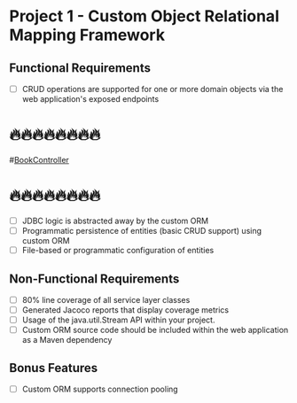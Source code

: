 # Project 1 - Custom Object Relational Mapping Framework

## Functional Requirements
- [ ] CRUD operations are supported for one or more domain objects via the web application's exposed endpoints
# 🔥🔥🔥🔥🔥🔥🔥🔥
#[BookController](main/java/com/revature/p1/app/web/controllers/BookController.java)
# 🔥🔥🔥🔥🔥🔥🔥🔥
- [ ] JDBC logic is abstracted away by the custom ORM
- [ ] Programmatic persistence of entities (basic CRUD support) using custom ORM
- [ ] File-based or programmatic configuration of entities

## Non-Functional Requirements
- [ ] 80% line coverage of all service layer classes
- [ ] Generated Jacoco reports that display coverage metrics
- [ ] Usage of the java.util.Stream API within your project.
- [ ] Custom ORM source code should be included within the web application as a Maven dependency

## Bonus Features
- [ ] Custom ORM supports connection pooling
